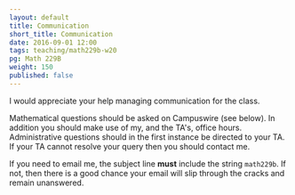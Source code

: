 ```yaml
---
layout: default
title: Communication
short_title: Communication
date: 2016-09-01 12:00
tags: teaching/math229b-w20
pg: Math 229B
weight: 150
published: false
---
```


I would appreciate your help managing communication for the class.

Mathematical questions should be asked on Campuswire (see below). In addition you should make use of my, and the TA's, office hours. Administrative questions should in the first instance be directed to your TA. If your TA cannot resolve your query then you should contact me.

If you need to email me, the subject line __must__ include the string `math229b`. If not, then there is a good chance your email will slip through the cracks and remain unanswered.
